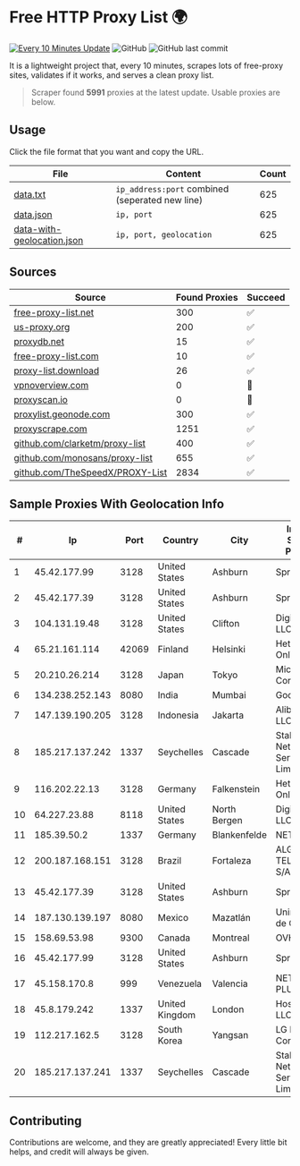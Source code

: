 
# Free HTTP Proxy List 🌍

[![Every 10 Minutes Update](https://github.com/mertguvencli/http-proxy-list/actions/workflows/main.yml/badge.svg?branch=main)](https://github.com/mertguvencli/http-proxy-list/actions/workflows/main.yml)
![GitHub](https://img.shields.io/github/license/mertguvencli/http-proxy-list)
![GitHub last commit](https://img.shields.io/github/last-commit/mertguvencli/http-proxy-list)

It is a lightweight project that, every 10 minutes, scrapes lots of free-proxy sites, validates if it works, and serves a clean proxy list.


> Scraper found **5991** proxies at the latest update. Usable proxies are below.

## Usage

Click the file format that you want and copy the URL.


|File|Content|Count|
|----|-------|-----|
|[data.txt](https://raw.githubusercontent.com/mertguvencli/http-proxy-list/main/proxy-list/data.txt)|`ip_address:port` combined (seperated new line)|625|
|[data.json](https://raw.githubusercontent.com/mertguvencli/http-proxy-list/main/proxy-list/data.json)|`ip, port`|625|
|[data-with-geolocation.json](https://raw.githubusercontent.com/mertguvencli/http-proxy-list/main/proxy-list/data-with-geolocation.json)|`ip, port, geolocation`|625|

## Sources

|Source|Found Proxies|Succeed|
|------|-------------|-------|
|[free-proxy-list.net](https://free-proxy-list.net)|300|✅|
|[us-proxy.org](https://www.us-proxy.org)|200|✅|
|[proxydb.net](http://proxydb.net)|15|✅|
|[free-proxy-list.com](https://free-proxy-list.com/?page=&port=&type%5B%5D=http&type%5B%5D=https&up_time=0&search=Search)|10|✅|
|[proxy-list.download](https://www.proxy-list.download/HTTP)|26|✅|
|[vpnoverview.com](https://vpnoverview.com/privacy/anonymous-browsing/free-proxy-servers)|0|🚫|
|[proxyscan.io](https://www.proxyscan.io)|0|🚫|
|[proxylist.geonode.com](https://proxylist.geonode.com/api/proxy-list?limit=300&page=1&sort_by=lastChecked&sort_type=desc&protocols=http,https)|300|✅|
|[proxyscrape.com](https://api.proxyscrape.com/v2/?request=displayproxies&protocol=http&timeout=10000&country=all&ssl=all&anonymity=all)|1251|✅|
|[github.com/clarketm/proxy-list](https://raw.githubusercontent.com/clarketm/proxy-list/master/proxy-list-raw.txt)|400|✅|
|[github.com/monosans/proxy-list](https://raw.githubusercontent.com/monosans/proxy-list/main/proxies/http.txt)|655|✅|
|[github.com/TheSpeedX/PROXY-List](https://raw.githubusercontent.com/TheSpeedX/PROXY-List/master/http.txt)|2834|✅|


## Sample Proxies With Geolocation Info

|#|Ip|Port|Country|City|Internet Service Provider|
|-|--|----|-------|----|-------------------------|
|1|45.42.177.99|3128|United States|Ashburn|Sprint|
|2|45.42.177.39|3128|United States|Ashburn|Sprint|
|3|104.131.19.48|3128|United States|Clifton|DigitalOcean, LLC|
|4|65.21.161.114|42069|Finland|Helsinki|Hetzner Online GmbH|
|5|20.210.26.214|3128|Japan|Tokyo|Microsoft Corporation|
|6|134.238.252.143|8080|India|Mumbai|Google LLC|
|7|147.139.190.205|3128|Indonesia|Jakarta|Alibaba.com LLC|
|8|185.217.137.242|1337|Seychelles|Cascade|Stallion Network Services Limited|
|9|116.202.22.13|3128|Germany|Falkenstein|Hetzner Online GmbH|
|10|64.227.23.88|8118|United States|North Bergen|DigitalOcean, LLC|
|11|185.39.50.2|1337|Germany|Blankenfelde|NETZNUTZ|
|12|200.187.168.151|3128|Brazil|Fortaleza|ALGAR TELECOM S/A|
|13|45.42.177.39|3128|United States|Ashburn|Sprint|
|14|187.130.139.197|8080|Mexico|Mazatlán|Uninet S.A. de C.V.|
|15|158.69.53.98|9300|Canada|Montreal|OVH SAS|
|16|45.42.177.99|3128|United States|Ashburn|Sprint|
|17|45.158.170.8|999|Venezuela|Valencia|NETCOM PLUS, C.A|
|18|45.8.179.242|1337|United Kingdom|London|Hostland LLC|
|19|112.217.162.5|3128|South Korea|Yangsan|LG DACOM Corporation|
|20|185.217.137.241|1337|Seychelles|Cascade|Stallion Network Services Limited|



## Contributing

Contributions are welcome, and they are greatly appreciated! Every
little bit helps, and credit will always be given.

